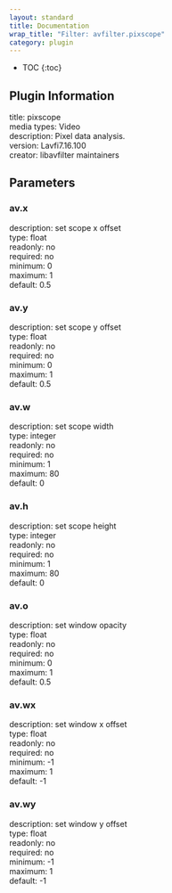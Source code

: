 ```yaml
---
layout: standard
title: Documentation
wrap_title: "Filter: avfilter.pixscope"
category: plugin
---
```

* TOC
{:toc}

## Plugin Information

title: pixscope  
media types:
Video  
description: Pixel data analysis.  
version: Lavfi7.16.100  
creator: libavfilter maintainers  

## Parameters

### av.x

  
description:
set scope x offset  
type: float  
readonly: no  
required: no  
minimum: 0  
maximum: 1  
default: 0.5  

### av.y

  
description:
set scope y offset  
type: float  
readonly: no  
required: no  
minimum: 0  
maximum: 1  
default: 0.5  

### av.w

  
description:
set scope width  
type: integer  
readonly: no  
required: no  
minimum: 1  
maximum: 80  
default: 0  

### av.h

  
description:
set scope height  
type: integer  
readonly: no  
required: no  
minimum: 1  
maximum: 80  
default: 0  

### av.o

  
description:
set window opacity  
type: float  
readonly: no  
required: no  
minimum: 0  
maximum: 1  
default: 0.5  

### av.wx

  
description:
set window x offset  
type: float  
readonly: no  
required: no  
minimum: -1  
maximum: 1  
default: -1  

### av.wy

  
description:
set window y offset  
type: float  
readonly: no  
required: no  
minimum: -1  
maximum: 1  
default: -1  

